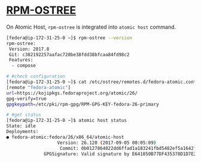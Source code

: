 # [RPM-OSTREE](http://www.projectatomic.io/docs/os-updates/)

On Atomic Host, <code>rpm-ostree</code> is integrated into <code>atomic host</code> command.

```sh
[fedora@ip-172-31-25-0 ~]$ rpm-ostree --version
rpm-ostree:
 Version: 2017.8
 Git: c382192257aafac720be38fdd38bfcaa84fd98c2
 Features:
  - compose

# #check configuration
[fedora@ip-172-31-25-0 ~]$ cat /etc/ostree/remotes.d/fedora-atomic.conf 
[remote "fedora-atomic"]
url=https://kojipkgs.fedoraproject.org/atomic/26/
gpg-verify=true
gpgkeypath=/etc/pki/rpm-gpg/RPM-GPG-KEY-fedora-26-primary

# #get status
[fedora@ip-172-31-25-0 ~]$ atomic host status
State: idle
Deployments:
● fedora-atomic:fedora/26/x86_64/atomic-host
                   Version: 26.120 (2017-09-05 00:05:09)
                    Commit: 0b0127864022dd6ffad1a183241fbd5482ef5a1642ff3c8751c2e6cae6070b1a
              GPGSignature: Valid signature by E641850B77DF435378D1D7E2812A6B4B64DAB85D

```


